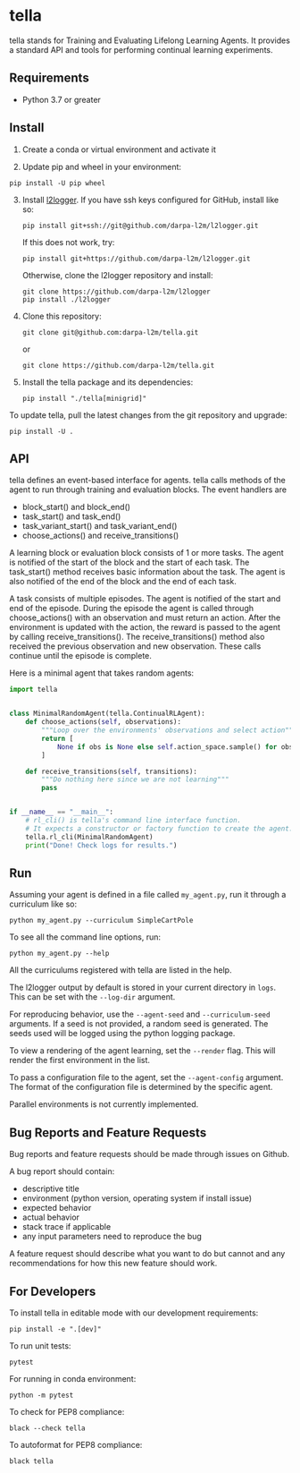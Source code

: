 tella
===========
tella stands for Training and Evaluating Lifelong Learning Agents.
It provides a standard API and tools for performing continual learning experiments.

Requirements
----------------
* Python 3.7 or greater

Install
-------------
1. Create a conda or virtual environment and activate it

2. Update pip and wheel in your environment:
  ```
  pip install -U pip wheel
  ```
3. Install [l2logger](https://github.com/darpa-l2m/l2logger).
   If you have ssh keys configured for GitHub, install like so:
   ```
   pip install git+ssh://git@github.com/darpa-l2m/l2logger.git
   ```
   If this does not work, try:
   ```
   pip install git+https://github.com/darpa-l2m/l2logger.git
   ```
   Otherwise, clone the l2logger repository and install:
   ```
   git clone https://github.com/darpa-l2m/l2logger
   pip install ./l2logger
   ```
4. Clone this repository:
   ```
   git clone git@github.com:darpa-l2m/tella.git
   ```
   or
   ```
   git clone https://github.com/darpa-l2m/tella.git
   ```
5. Install the tella package and its dependencies:
   ```
   pip install "./tella[minigrid]"
   ```

To update tella, pull the latest changes from the git repository and upgrade:
```
pip install -U .
```

API
-------------
tella defines an event-based interface for agents.
tella calls methods of the agent to run through training and evaluation blocks.
The event handlers are
 * block_start() and block_end()
 * task_start() and task_end()
 * task_variant_start() and task_variant_end()
 * choose_actions() and receive_transitions()

A learning block or evaluation block consists of 1 or more tasks.
The agent is notified of the start of the block and the start of each task.
The task_start() method receives basic information about the task.
The agent is also notified of the end of the block and the end of each task.

A task consists of multiple episodes.
The agent is notified of the start and end of the episode.
During the episode the agent is called through choose_actions() with an observation and must return an action.
After the environment is updated with the action, the reward is passed to the agent by calling receive_transitions().
The receive_transitions() method also received the previous observation and new observation.
These calls continue until the episode is complete.

Here is a minimal agent that takes random agents:
```python
import tella


class MinimalRandomAgent(tella.ContinualRLAgent):
    def choose_actions(self, observations):
        """Loop over the environments' observations and select action"""
        return [
            None if obs is None else self.action_space.sample() for obs in observations
        ]

    def receive_transitions(self, transitions):
        """Do nothing here since we are not learning"""
        pass


if __name__ == "__main__":
    # rl_cli() is tella's command line interface function.
    # It expects a constructor or factory function to create the agent.
    tella.rl_cli(MinimalRandomAgent)
    print("Done! Check logs for results.")
```


Run
-------------
Assuming your agent is defined in a file called `my_agent.py`,
run it through a curriculum like so:
```
python my_agent.py --curriculum SimpleCartPole
```

To see all the command line options, run:
```
python my_agent.py --help
```
All the curriculums registered with tella are listed in the help.

The l2logger output by default is stored in your current directory in `logs`.
This can be set with the `--log-dir` argument.

For reproducing behavior, use the `--agent-seed`  and `--curriculum-seed` arguments.
If a seed is not provided, a random seed is generated.
The seeds used will be logged using the python logging package.

To view a rendering of the agent learning, set the `--render` flag.
This will render the first environment in the list.

To pass a configuration file to the agent, set the `--agent-config` argument.
The format of the configuration file is determined by the specific agent.

Parallel environments is not currently implemented.


Bug Reports and Feature Requests
---------------------------------
Bug reports and feature requests should be made through issues on Github.

A bug report should contain:
 * descriptive title
 * environment (python version, operating system if install issue)
 * expected behavior
 * actual behavior
 * stack trace if applicable
 * any input parameters need to reproduce the bug

A feature request should describe what you want to do but cannot
and any recommendations for how this new feature should work.


For Developers
----------------
To install tella in editable mode with our development requirements:
```
pip install -e ".[dev]"
```

To run unit tests:
```
pytest
```
For running in conda environment:
```
python -m pytest 
```

To check for PEP8 compliance:
```
black --check tella
```

To autoformat for PEP8 compliance:
```
black tella
```
